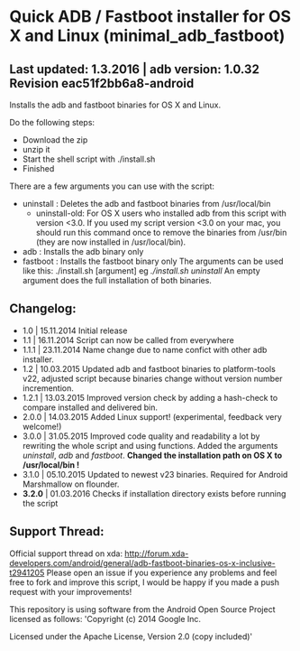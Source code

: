 Quick ADB / Fastboot installer for OS X and Linux (minimal_adb_fastboot)
====================

Last updated: 1.3.2016 | adb version: 1.0.32 Revision eac51f2bb6a8-android
------------------------
Installs the adb and fastboot binaries for OS X and Linux.

Do the following steps:
- Download the zip
- unzip it
- Start the shell script with ./install.sh
- Finished

There are a few arguments you can use with the script:
- uninstall : Deletes the adb and fastboot binaries from /usr/local/bin
	- uninstall-old: For OS X users who installed adb from this script with version <3.0. If you used my script version <3.0 on your mac, you should run this command once to remove the binaries from /usr/bin (they are now installed in /usr/local/bin).
- adb		: Installs the adb binary only
- fastboot	: Installs the fastboot binary only
The arguments can be used like this: ./install.sh [argument] eg *./install.sh uninstall* 
An empty argument does the full installation of both binaries.


Changelog:
---------------
- 1.0	| 15.11.2014 Initial release
- 1.1	| 16.11.2014 Script can now be called from everywhere
- 1.1.1	| 23.11.2014 Name change due to name confict with other adb installer.
- 1.2	| 10.03.2015 Updated adb and fastboot binaries to platform-tools v22, adjusted script because binaries change without version number incremention.
- 1.2.1 | 13.03.2015 Improved version check by adding a hash-check to compare installed and delivered bin. 
- 2.0.0 | 14.03.2015 Added Linux support! (experimental, feedback very welcome!)
- 3.0.0 | 31.05.2015 Improved code quality and readability a lot by rewriting the whole script and using functions. Added the arguments *uninstall*, *adb* and *fastboot*. **Changed the installation path on OS X to /usr/local/bin !**
- 3.1.0 | 05.10.2015 Updated to newest v23 binaries. Required for Android Marshmallow on flounder.
- **3.2.0** | 01.03.2016 Checks if installation directory exists before running the script

Support Thread:
----------------
Official support thread on xda: http://forum.xda-developers.com/android/general/adb-fastboot-binaries-os-x-inclusive-t2941205
Please open an issue if you experience any problems and feel free to fork and improve this script, I would be happy if you made a push request with your improvements!

This repository is using software from the Android Open Source Project licensed as follows:
'Copyright (c) 2014 Google Inc.

Licensed under the Apache License, Version 2.0 (copy included)'
